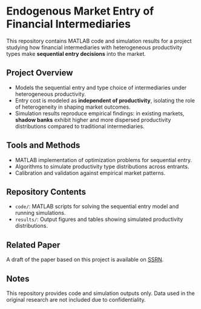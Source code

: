 # Endogenous Market Entry of Financial Intermediaries

This repository contains MATLAB code and simulation results for a project studying how financial intermediaries with heterogeneous productivity types make **sequential entry decisions** into the market.  

## Project Overview
- Models the sequential entry and type choice of intermediaries under heterogeneous productivity.  
- Entry cost is modeled as **independent of productivity**, isolating the role of heterogeneity in shaping market outcomes.  
- Simulation results reproduce empirical findings: in existing markets, **shadow banks** exhibit higher and more dispersed productivity distributions compared to traditional intermediaries.  

## Tools and Methods
- MATLAB implementation of optimization problems for sequential entry.  
- Algorithms to simulate productivity type distributions across entrants.  
- Calibration and validation against empirical market patterns.  

## Repository Contents
- `code/`: MATLAB scripts for solving the sequential entry model and running simulations.  
- `results/`: Output figures and tables showing simulated productivity distributions.  

## Related Paper
A draft of the paper based on this project is available on [SSRN](https://papers.ssrn.com/sol3/papers.cfm?abstract_id=3584191).  

## Notes
This repository provides code and simulation outputs only. Data used in the original research are not included due to confidentiality.  
